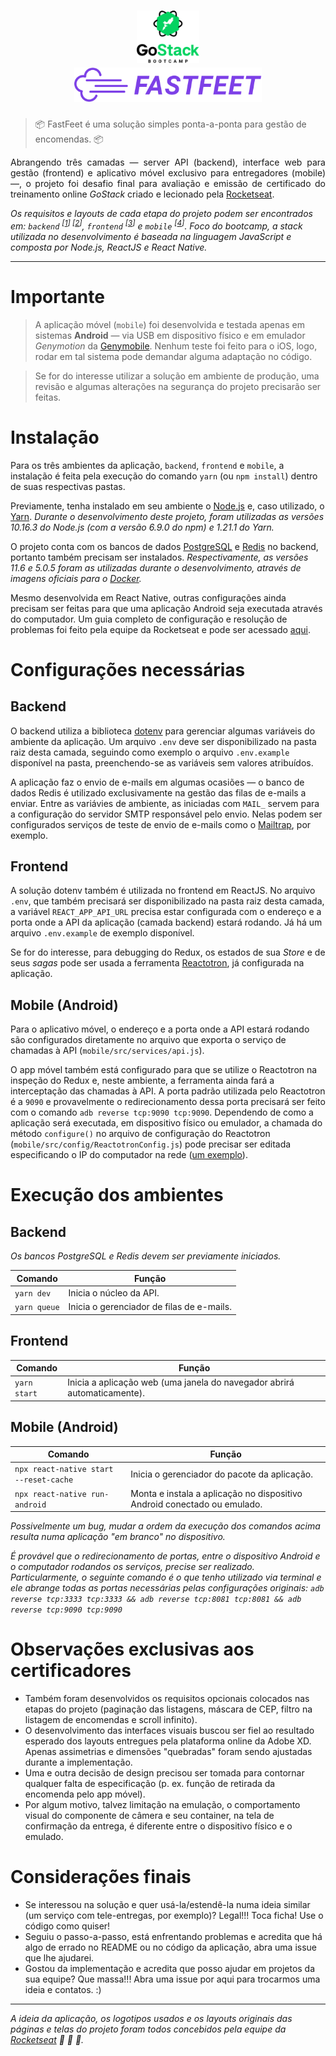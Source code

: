 <h1 align="center">
  <img alt="GOSTACK BOOTCAMP" title="Logo do treinamento GoStack" src="gostack-bootcamp-header.png" width="100px" /> <br>
  <img alt="FASTFEET" title="Logo do projeto FastFeet" src="frontend/src/assets/fastfeet-logo.svg" width="300px" />
</h1>

> :package: FastFeet é uma solução simples ponta-a-ponta para gestão de encomendas. :package:

<p align="justify">Abrangendo três camadas &mdash; server API (backend), interface web para gestão (frontend) e aplicativo móvel exclusivo para entregadores (mobile) &mdash;, o projeto foi desafio final para avaliação e emissão de certificado do treinamento online <em>GoStack</em> criado e lecionado pela <a href="https://rocketseat.com.br/">Rocketseat</a>.</p>

_Os requisitos e layouts de cada etapa do projeto podem ser encontrados em: `backend` <sup>[[1]] [[2]]</sup>, `frontend` <sup>[[3]]</sup> e `mobile` <sup>[[4]]</sup>.
Foco do bootcamp, a stack utilizada no desenvolvimento é baseada na linguagem JavaScript e composta por Node.js, ReactJS e React Native._

---

# Importante

> A aplicação móvel (`mobile`) foi desenvolvida e testada apenas em sistemas **Android** &mdash; via USB em dispositivo físico e em emulador _Genymotion_ da [Genymobile](https://www.genymobile.com/). Nenhum teste foi feito para o iOS, logo, rodar em tal sistema pode demandar alguma adaptação no código.

> Se for do interesse utilizar a solução em ambiente de produção, uma revisão e algumas alterações na segurança do projeto precisarão ser feitas.

# Instalação

Para os três ambientes da aplicação, `backend`, `frontend` e `mobile`, a instalação é feita pela execução do comando `yarn` (ou `npm install`) dentro de suas respectivas pastas.

Previamente, tenha instalado em seu ambiente o [Node.js](https://nodejs.org/) e, caso utilizado, o [Yarn](https://yarnpkg.com/). _Durante o desenvolvimento deste projeto, foram utilizadas as versões 10.16.3 do Node.js (com a versão 6.9.0 do npm) e 1.21.1 do Yarn._

O projeto conta com os bancos de dados [PostgreSQL](https://www.postgresql.org/) e [Redis](https://redis.io/) no backend, portanto também precisam ser instalados. _Respectivamente, as versões 11.6 e 5.0.5 foram as utilizadas durante o desenvolvimento, através de imagens oficiais para o [Docker](https://www.docker.com/)._

Mesmo desenvolvida em React Native, outras configurações ainda precisam ser feitas para que uma aplicação Android seja executada através do computador. Um guia completo de configuração e resolução de problemas foi feito pela equipe da Rocketseat e pode ser acessado [aqui](https://react-native.rocketseat.dev/).

# Configurações necessárias

## Backend

O backend utiliza a biblioteca [dotenv](https://github.com/motdotla/dotenv) para gerenciar algumas variáveis do ambiente da aplicação. Um arquivo `.env` deve ser disponibilizado na pasta raiz desta camada, seguindo como exemplo o arquivo `.env.example` disponível na pasta, preenchendo-se as variáveis sem valores atribuídos.

A aplicação faz o envio de e-mails em algumas ocasiões &mdash; o banco de dados Redis é utilizado exclusivamente na gestão das filas de e-mails a enviar. Entre as variávies de ambiente, as iniciadas com `MAIL_` servem para a configuração do servidor SMTP responsável pelo envio. Nelas podem ser configurados serviços de teste de envio de e-mails como o [Mailtrap](https://mailtrap.io/), por exemplo.

## Frontend

A solução dotenv também é utilizada no frontend em ReactJS. No arquivo `.env`, que também precisará ser disponibilizado na pasta raiz desta camada, a variável `REACT_APP_API_URL` precisa estar configurada com o endereço e a porta onde a API da aplicação (camada backend) estará rodando. Já há um arquivo `.env.example` de exemplo disponível.

Se for do interesse, para debugging do Redux, os estados de sua _Store_ e de seus _sagas_ pode ser usada a ferramenta [Reactotron](https://github.com/infinitered/reactotron), já configurada na aplicação.

## Mobile (Android)

Para o aplicativo móvel, o endereço e a porta onde a API estará rodando são configurados diretamente no arquivo que exporta o serviço de chamadas à API (`mobile/src/services/api.js`).

O app móvel também está configurado para que se utilize o Reactotron na inspeção do Redux e, neste ambiente, a ferramenta ainda fará a interceptação das chamadas à API. A porta padrão utilizada pelo Reactotron é a `9090` e provavelmente o redirecionamento dessa porta precisará ser feito com o comando `adb reverse tcp:9090 tcp:9090`. Dependendo de como a aplicação será executada, em dispositivo físico ou emulador, a chamada do método `configure()` no arquivo de configuração do Reactotron (`mobile/src/config/ReactotronConfig.js`) pode precisar ser editada especificando o IP do computador na rede ([um exemplo](https://github.com/infinitered/reactotron/issues/162#issuecomment-514042089)).

# Execução dos ambientes

## Backend

_Os bancos PostgreSQL e Redis devem ser previamente iniciados._

| Comando      | Função                                    |
| ------------ | ----------------------------------------- |
| `yarn dev`   | Inicia o núcleo da API.                   |
| `yarn queue` | Inicia o gerenciador de filas de e-mails. |

## Frontend

| Comando      | Função                                                                   |
| ------------ | ------------------------------------------------------------------------ |
| `yarn start` | Inicia a aplicação web (uma janela do navegador abrirá automaticamente). |

## Mobile (Android)

| Comando                                | Função                                                                   |
| -------------------------------------- | ------------------------------------------------------------------------ |
| `npx react-native start --reset-cache` | Inicia o gerenciador do pacote da aplicação.                             |
| `npx react-native run-android`         | Monta e instala a aplicação no dispositivo Android conectado ou emulado. |

_Possivelmente um bug, mudar a ordem da execução dos comandos acima resulta numa aplicação "em branco" no dispositivo._

_É provável que o redirecionamento de portas, entre o dispositivo Android e o computador rodandos os serviços, precise ser realizado. Particularmente, o seguinte comando é o que tenho utilizado via terminal e ele abrange todas as portas necessárias pelas configurações originais: `adb reverse tcp:3333 tcp:3333 && adb reverse tcp:8081 tcp:8081 && adb reverse tcp:9090 tcp:9090`_

# Observações exclusivas aos certificadores

- Também foram desenvolvidos os requisitos opcionais colocados nas etapas do projeto (paginação das listagens, máscara de CEP, filtro na listagem de encomendas e scroll infinito).
- O desenvolvimento das interfaces visuais buscou ser fiel ao resultado esperado dos layouts entregues pela plataforma online da Adobe XD. Apenas assimetrias e dimensões "quebradas" foram sendo ajustadas durante a implementação.
- Uma e outra decisão de design precisou ser tomada para contornar qualquer falta de especificação (p. ex. função de retirada da encomenda pelo app móvel).
- Por algum motivo, talvez limitação na emulação, o comportamento visual do componente de câmera e seu container, na tela de confirmação da entrega, é diferente entre o dispositivo físico e o emulado.

# Considerações finais

- Se interessou na solução e quer usá-la/estendê-la numa ideia similar (um serviço com tele-entregas, por exemplo)? Legal!!! Toca ficha! Use o código como quiser!
- Seguiu o passo-a-passo, está enfrentando problemas e acredita que há algo de errado no README ou no código da aplicação, abra uma issue que lhe ajudarei.
- Gostou da implementação e acredita que posso ajudar em projetos da sua equipe? Que massa!!! Abra uma issue por aqui para trocarmos uma ideia e contatos. :)

---

_A ideia da aplicação, os logotipos usados e os layouts originais das páginas e telas do projeto foram todos concebidos pela equipe da [Rocketseat](https://rocketseat.com.br/) :clap: :clap: :rocket:._

[1]: https://github.com/wwgoncalves/bootcamp-gostack-desafio-02 "Especificações do backend 1/2"
[2]: https://github.com/wwgoncalves/bootcamp-gostack-desafio-03 "Especificações do backend 2/2"
[3]: https://github.com/wwgoncalves/bootcamp-gostack-desafio-09 "Especificações do frontend web"
[4]: https://github.com/wwgoncalves/bootcamp-gostack-desafio-10 "Especificações do app mobile"
